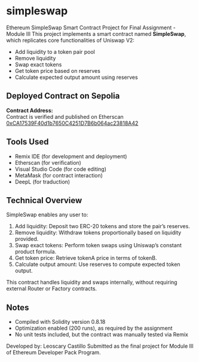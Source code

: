 # simpleswap
Ethereum SimpleSwap Smart Contract Project for Final Assignment - Module III
This project implements a smart contract named **SimpleSwap**, which replicates core functionalities of Uniswap V2:
- Add liquidity to a token pair pool
- Remove liquidity
- Swap exact tokens
- Get token price based on reserves
- Calculate expected output amount using reserves

## Deployed Contract on Sepolia

**Contract Address:**  
Contract is verified and published on Etherscan
[0xCA17539F40d1b7650C4251D7B6b064ac23818A42](https://sepolia.etherscan.io/address/0xCA17539F40d1b7650C4251D7B6b064ac23818A42#code)

## Tools Used

- Remix IDE (for development and deployment)
- Etherscan (for verification)
- Visual Studio Code (for code editing)
- MetaMask (for contract interaction)
- DeepL (for traduction)
  
## Technical Overview

SimpleSwap enables any user to:

1. Add liquidity: Deposit two ERC-20 tokens and store the pair’s reserves.
2. Remove liquidity: Withdraw tokens proportionally based on liquidity provided.
3. Swap exact tokens: Perform token swaps using Uniswap’s constant product formula.
4. Get token price: Retrieve tokenA price in terms of tokenB.
5. Calculate output amount: Use reserves to compute expected token output.

This contract handles liquidity and swaps internally, without requiring external Router or Factory contracts.

## Notes

- Compiled with Solidity version 0.8.18
- Optimization enabled (200 runs), as required by the assignment
- No unit tests included, but the contract was manually tested via Remix

Developed by: Leoscary Castillo
Submitted as the final project for Module III of Ethereum Developer Pack Program.
